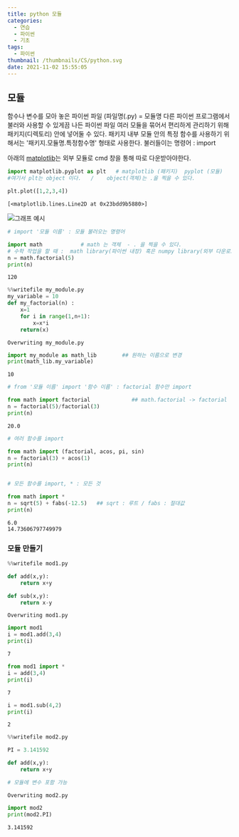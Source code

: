 ```yaml
---
title: python 모듈
categories:
  - 연습
  - 파이썬
  - 기초
tags:
  - 파이썬
thumbnail: /thumbnails/CS/python.svg
date: 2021-11-02 15:55:05
---
```

## 모듈
함수나 변수를 모아 놓은 파이썬 파일 (파일명(.py) = 모듈명
다른 파이썬 프로그램에서 불러와 사용할 수 있게끔 나든 파이썬 파일
여러 모듈을 묶어서 편리하게 관리하기 위해 패키지(디렉토리) 안에 넣어둘 수 있다.
패키지 내부 모듈 안의 특정 함수를 사용하기 위해서는 '패키지.모듈명.특정함수명' 형태로 사용한다.
불러들이는 명령어 : import


아래의 [matplotlib](https://matplotlib.org/stable/users/installing.html)는 외부 모듈로 cmd 창을 통해 따로 다운받아야한다.

```python
import matplotlib.pyplot as plt   # matplotlib (패키지)  pyplot (모듈)      # A as B  -> 변수 A를 B로 설정
#여기서 plt는 object 이다.   /    object(객체)는 .을 찍을 수 있다.

plt.plot([1,2,3,4])
```




    [<matplotlib.lines.Line2D at 0x23bdd9b5880>]




    
![그래프 예시](/images/2111/Python0/python14.png)
    




```python
# import '모듈 이름' : 모듈 불러오는 명령어

import math            # math 는 객체  - . 을 찍을 수 있다.
# 수학 작업을 할 때 :  math library(파이썬 내장) 혹은 numpy library(외부 다운로드)
n = math.factorial(5)
print(n)
```

    120
    


```python
%%writefile my_module.py
my_variable = 10
def my_factorial(n) :
    x=1
    for i in range(1,n+1):
        x=x*i
    return(x)
```

    Overwriting my_module.py
    


```python
import my_module as math_lib        ## 원하는 이름으로 변경
print(math_lib.my_variable)
```

    10
    


```python
# from '모듈 이름' import '함수 이름' : factorial 함수만 import

from math import factorial             ## math.factorial -> factorial
n = factorial(5)/factorial(3)
print(n)
```

    20.0
    


```python
# 여러 함수를 import

from math import (factorial, acos, pi, sin)
n = factorial(3) + acos(1)
print(n)


# 모든 함수를 import, * : 모든 것

from math import *
n = sqrt(5) + fabs(-12.5)   ## sqrt : 루트 / fabs : 절대값
print(n)
```

    6.0
    14.73606797749979
    

### 모듈 만들기


```python
%%writefile mod1.py

def add(x,y):
    return x+y

def sub(x,y):
    return x-y
```

    Overwriting mod1.py
    


```python
import mod1
i = mod1.add(3,4)
print(i)
```

    7
    


```python
from mod1 import *
i = add(3,4)
print(i)
```

    7
    


```python
i = mod1.sub(4,2)
print(i)
```

    2
    


```python
%%writefile mod2.py

PI = 3.141592

def add(x,y):
    return x+y

# 모듈에 변수 포함 가능
```

    Overwriting mod2.py
    


```python
import mod2
print(mod2.PI)
```

    3.141592
    

